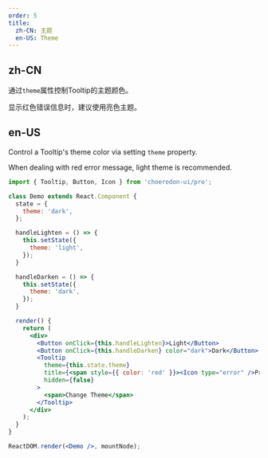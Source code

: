 ```yaml
---
order: 5
title:
  zh-CN: 主题
  en-US: Theme
---
```


## zh-CN

通过`theme`属性控制Tooltip的主题颜色。

显示红色错误信息时，建议使用亮色主题。

## en-US

Control a Tooltip's theme color via setting `theme` property.

When dealing with red error message, light theme is recommended.

````jsx
import { Tooltip, Button, Icon } from 'choerodon-ui/pro';

class Demo extends React.Component {
  state = {
    theme: 'dark',
  };

  handleLighten = () => {
    this.setState({
      theme: 'light',
    });
  }

  handleDarken = () => {
    this.setState({
      theme: 'dark',
    });
  }

  render() {
    return (
      <div>
        <Button onClick={this.handleLighten}>Light</Button>
        <Button onClick={this.handleDarken} color="dark">Dark</Button>
        <Tooltip
          theme={this.state.theme}
          title={<span style={{ color: 'red' }}><Icon type="error" />Prompt Text</span>}
          hidden={false}
        >
          <span>Change Theme</span>
        </Tooltip>
      </div>
    );
  }
}

ReactDOM.render(<Demo />, mountNode);
````
